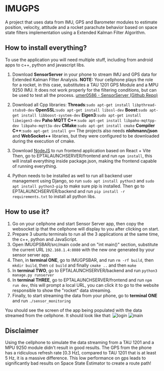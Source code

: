 # IMUGPS
A project that uses data from IMU, GPS and Barometer modules to estimate position, velocity, attitude and a rocket parachute behavior based on space state filters implementation using a Extended Kalman Filter Algorithm.

## How to install everything?
To use the application you will need multiple stuff, including from android apps to c++, python and javascript libs.

 1. Download **SensorServer** in your phone to stream IMU and GPS data for Extended Kalman FIlter Analysis.
    **NOTE:** Your cellphone plays the role for a rocket, in this case, substitutes a TAU 1201 GPS Module and a MPU 9250 IMU. It does not work properly for the filtering conditions, but can be used to test all the process.
	 [umer0586 - SensorServer (Github Repo)](https://github.com/umer0586/SensorServer)
	 
 3. Download all Cpp libraries:
**Threads**:`sudo apt-get install libpthread-stubs0-dev`
**OpenSSL**:`sudo apt-get install libssl-dev`
**Boost**:`sudo apt-get install libboost-system-dev`
**Eigen3**:`sudo apt-get install libeigen3-dev`
**Paho MQTT C++**:`sudo apt-get install libpaho-mqttpp-dev libpaho-mqtt3a-dev`
**CMake**:`sudo apt-get install cmake`
**Compiler C++**:`sudo apt-get install g++`
The projects also needs **nlohmann/json** and **WebSocket++** libraries, but they were configured to be downloaded during the execution of cmake.

 5. Download [NodeJS](https://nodejs.org/) to run frontend application based on React + Vite
	 Then, go to EPTALAUNCHSERVER/frontend and run `npm install`, this will install everything inside package.json, making the frontend capable of running everything.
	
 6. Python needs to be installed as well to run all backend user management using Django, so run `sudo apt install python3` and `sudo apt install python3-pip` to make sure pip is installed.
	 Then go to EPTALAUNCHSERVER/backend and run `pip install -r requirements.txt` to install all python libs.

## How to use it?

 1. Go on your cellphone and start Sensor Server app, then copy the websocket ip that the cellphone will display to you after clicking on start.
 2. Prepare 3 ubuntu terminals to run all the 3 applications at the same time, the c++, python and JavaScript.
 3. Open IMUGPSBAR/src/main code and on "int main()" section, substitute the current URL `192.168.1.4:8080` with the new one generated by your sensor server app.
 4. Then, in **terminal ONE**, go to IMUGPSBAR, and run `rm -rf build`, then `mkdir build`, then `cd build` and finally `cmake ..` and then `make`
 5. In **terminal TWO**, go to EPTALAUNCHSERVER/backend and run `python3 manage.py runserver`
 6. In **terminal THREE**, go to EPTALAUNCHSERVER/frontend and run `npm run dev`, this will prompt a local URL, you can click it to go to the website responsible to show the "rocket" data streaming.
 7. Finally, to start streaming the data from your phone, go to **terminal ONE** and run `./sensor_monitoring`
 
 You should see the screen of the app being populated with the data streamed from the cellphone. It should look like that:
![login](https://github.com/user-attachments/assets/6062f6f5-a925-4231-8431-43bcf62d43a7)
![main](https://github.com/user-attachments/assets/852eb18f-2b5c-446e-ad89-275e6968216d)

 ## Disclaimer
Using the cellphone to simulate the data streaming from a TAU 1201 and a MPU 9250 module didn't result in good results. The GPS from the phone has a ridiculous refresh rate [0.3 Hz], compared to TAU 1201 that is at least 5 Hz, it is a massive difference. 
This low performance on gps leads to significantly bad results on Space State Estimator to create a route path!
